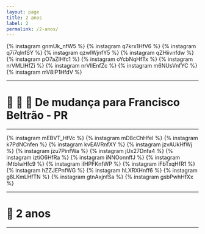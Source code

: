 ```yaml
---
layout: page
title: 2 anos
label: 2
permalink: /2-anos/
---
```


{% instagram gnmUk_nfW5 %}
{% instagram q7krx1HfV6 %}
{% instagram q7i7qlnfSY %}
{% instagram qzwIWjnfY5 %}
{% instagram qZHiivnfdw %}
{% instagram pO7aZIHfc1 %}
{% instagram oYcbNqHfTx %}
{% instagram nrVMLIHfZi %}
{% instagram nrVIlEnfZc %}
{% instagram m6NUsVnfYC %}
{% instagram mV8IP1HfdV %}

---

# :flags: :car: :city_sunrise: De mudança para Francisco Beltrão - PR

---

{% instagram mEBVT_HfVc %}
{% instagram mD8cChHfeI %}
{% instagram k7PdNCnfen %}
{% instagram kvEAVRnfXY %}
{% instagram jzvAUkHfWj %}
{% instagram jzu7PinfWa %}
{% instagram jUx27Dnfa4 %}
{% instagram iztiO6HfRa %}
{% instagram iNNOonnffJ %}
{% instagram iMtblwHfc9 %}
{% instagram iIHPFKnfWP %}
{% instagram iFbTxqHfR1 %}
{% instagram hZZJEPnfWG %}
{% instagram hLXRXHnff6 %}
{% instagram g8LKmLHfTN %}
{% instagram gtnAxjnfSa %}
{% instagram gsbPwhHfXx %}

---

# :cake: 2 anos

---
